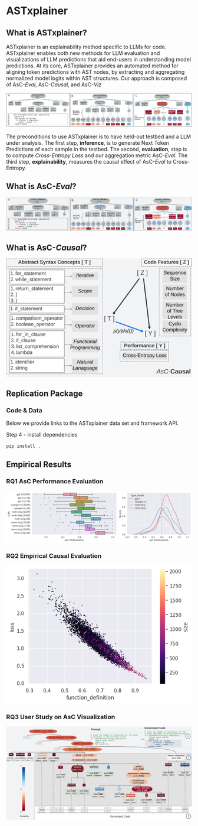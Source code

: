 # ASTxplainer

<!-- WARNING: THIS FILE WAS AUTOGENERATED! DO NOT EDIT! -->

## What is ASTxplainer?

ASTxplainer is an explainability method specific to LLMs for code.
ASTxplainer enables both new methods for LLM evaluation and
visualizations of LLM predictions that aid end-users in understanding
model predictions. At its core, ASTxplainer provides an automated method
for aligning token predictions with AST nodes, by extracting and
aggregating normalized model logits within AST structures. Our approach
is composed of AsC-*Eval*, AsC-*Causal*, and AsC-*Viz*

![boxplot](./figures/approach/AstEval.png "Approach")

The preconditions to use ASTxplainer is to have held-out testbed and a
LLM under analysis. The first step, **inference**, is to generate Next
Token Predictions of each sample in the testbed. The second,
**evaluation**, step is to compute *Cross-Entropy Loss* and our
aggregation metric AsC-*Eval*. The third step, **explainability**,
measures the causal effect of AsC-*Eval* to Cross-Entropy.

## What is AsC-*Eval*?

![boxplot](./figures/approach/asceval.png "Eval")

## What is AsC-*Causal*?

![boxplot](./figures/approach/asccausal.png "Causal")

## Replication Package

### Code & Data

Below we provide links to the ASTxplainer data set and framework API.

Step 4 - install dependencies

``` sh
pip install .
```

## Empirical Results

### RQ1 AsC Performance Evaluation

![boxplot](./figures/results/rq1/ascperformance.png "ascperformance")

### RQ2 Empirical Causal Evaluation

![boxplot](./figures/results/rq2/output_2.7B_corr_loss.png "corr_loss_ccp")

### RQ3 User Study on AsC Visualization

![boxplot](./figures/approach/ascviz.png "ascviz")
